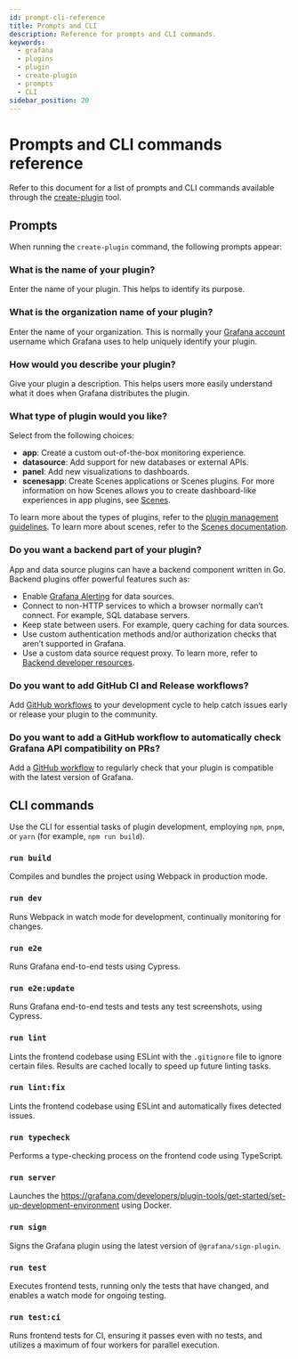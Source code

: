```yaml
---
id: prompt-cli-reference
title: Prompts and CLI
description: Reference for prompts and CLI commands.
keywords:
  - grafana
  - plugins
  - plugin
  - create-plugin
  - prompts
  - CLI
sidebar_position: 20
---
```


# Prompts and CLI commands reference

Refer to this document for a list of prompts and CLI commands available through the [create-plugin](./get-started.mdx#use-plugin-tools-to-develop-your-plugins-faster) tool.

## Prompts

When running the `create-plugin` command, the following prompts appear:

### What is the name of your plugin?

Enter the name of your plugin. This helps to identify its purpose.

### What is the organization name of your plugin?

Enter the name of your organization. This is normally your [Grafana account](https://grafana.com/signup/) username which Grafana uses to help uniquely identify your plugin.

### How would you describe your plugin?

Give your plugin a description. This helps users more easily understand what it does when Grafana distributes the plugin.

### What type of plugin would you like?

Select from the following choices:

- **app**: Create a custom out-of-the-box monitoring experience.
- **datasource**: Add support for new databases or external APIs.
- **panel**: Add new visualizations to dashboards.
- **scenesapp**: Create Scenes applications or Scenes plugins. For more information on how Scenes allows you to create dashboard-like experiences in app plugins, see [Scenes](https://grafana.com/developers/scenes).

To learn more about the types of plugins, refer to the [plugin management guidelines](https://grafana.com/docs/grafana/latest/administration/plugin-management/).
To learn more about scenes, refer to the [Scenes documentation](https://grafana.com/developers/scenes).

### Do you want a backend part of your plugin?

App and data source plugins can have a backend component written in Go. Backend plugins offer powerful features such as:

- Enable [Grafana Alerting](https://grafana.com/docs/grafana/latest/alerting/) for data sources.
- Connect to non-HTTP services to which a browser normally can’t connect. For example, SQL database servers.
- Keep state between users. For example, query caching for data sources.
- Use custom authentication methods and/or authorization checks that aren’t supported in Grafana.
- Use a custom data source request proxy. To learn more, refer to [Backend developer resources](../introduction/backend.md#resources).

### Do you want to add GitHub CI and Release workflows?

Add [GitHub workflows](/create-a-plugin/develop-a-plugin/set-up-github-workflows) to your development cycle to help catch issues early or release your plugin to the community.

### Do you want to add a GitHub workflow to automatically check Grafana API compatibility on PRs?

Add a [GitHub workflow](/create-a-plugin/develop-a-plugin/set-up-github-workflows#the-compatibility-check-is-compatibleyml) to regularly check that your plugin is compatible with the latest version of Grafana.

## CLI commands

Use the CLI for essential tasks of plugin development, employing `npm`, `pnpm`, or `yarn` (for example, `npm run build`).

### `run build`

Compiles and bundles the project using Webpack in production mode.

### `run dev`

Runs Webpack in watch mode for development, continually monitoring for changes.

### `run e2e`

Runs Grafana end-to-end tests using Cypress.

### `run e2e:update`

Runs Grafana end-to-end tests and tests any test screenshots, using Cypress.

### `run lint`

Lints the frontend codebase using ESLint with the `.gitignore` file to ignore certain files. Results are cached locally to speed up future linting tasks.

### `run lint:fix`

Lints the frontend codebase using ESLint and automatically fixes detected issues.

### `run typecheck`

Performs a type-checking process on the frontend code using TypeScript.

### `run server`

Launches the https://grafana.com/developers/plugin-tools/get-started/set-up-development-environment using Docker.

### `run sign`

Signs the Grafana plugin using the latest version of `@grafana/sign-plugin`.

### `run test`

Executes frontend tests, running only the tests that have changed, and enables a watch mode for ongoing testing.

### `run test:ci`

Runs frontend tests for CI, ensuring it passes even with no tests, and utilizes a maximum of four workers for parallel execution.
